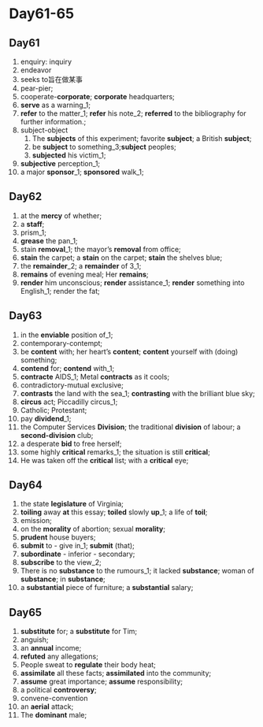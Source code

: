 # Day61-65

## Day61

1. enquiry: inquiry
2. endeavor
3. seeks to旨在做某事
4. pear-pier;
5. cooperate-**corporate**; **corporate** headquarters;
6. **serve** as a warning_1;
7. **refer** to the matter_1; **refer** his note_2; **referred** to the bibliography for further information.;
8. subject-object
   1. The **subjects** of this experiment; favorite **subject**; a British **subject**;
   2. be **subject** to something_3;**subject** peoples;
   3. **subjected** his victim_1;
9. **subjective** perception_1;
10. a major **sponsor**_1;  **sponsored** walk_1;

## Day62

1. at the **mercy** of whether;
2. a **staff**;
3. prism_1;
4. **grease** the pan_1;
5. stain **removal**_1; the mayor’s **removal** from office;
6. **stain** the carpet; a **stain** on the carpet; **stain** the shelves blue;
7. the **remainder**_2; a **remainder** of 3_1;
8. **remains** of evening meal; Her **remains**;
9. **render** him unconscious; **render** assistance_1; **render** something into English_1; render the fat;

## Day63

1. in the **enviable** position of_1;
2. contemporary-contempt;
3. be **content** with; her heart’s **content**; **content** yourself with (doing) something;
4. **contend** for; **contend** with_1;
5. **contracte** AIDS_1; Metal **contracts** as it cools;
6. contradictory-mutual exclusive;
7. **contrasts** the land with the sea_1;  **contrasting** with the brilliant blue sky;
8. **circus** act; Piccadilly circus_1;
9. Catholic; Protestant;
10. pay **dividend**_1;
11. the Computer Services **Division**; the traditional **division** of labour; a **second-division** club;
12. a desperate **bid** to free herself;
13. some highly **critical** remarks_1; the situation is still **critical**;
14. He was taken off the **critical** list; with a **critical** eye;

## Day64

1. the state **legislature** of Virginia;
2. **toiling** away **at** this essay;  **toiled** slowly **up**_1; a life of **toil**;
3. emission;
4. on the **morality** of abortion; sexual **morality**;
5. **prudent** house buyers;
6. **submit** to - give in_1; **submit** (that);
7. **subordinate** - inferior - secondary;
8. **subscribe** to the view_2;
9. There is no **substance** to the rumours_1; it lacked **substance**; woman of **substance**; in **substance**;
10. a **substantial** piece of furniture; a **substantial** salary;

## Day65

1. **substitute** for; a **substitute** for Tim;
2. anguish;
3. an **annual** income;
4. **refuted** any allegations;
5. People sweat to **regulate** their body heat;
6. **assimilate** all these facts; **assimilated** into the community;
7. **assume** great importance; **assume** responsibility;
8. a political **controversy**;
9. convene-convention
10. an **aerial** attack;
11. The **dominant** male;
